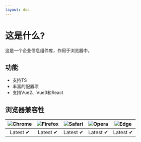 ```yaml
---
layout: doc
---
```


<el-backtop></el-backtop>

# 这是什么?

这是一个企业信息组件库，作用于浏览器中。

## 功能

- 支持TS
- 丰富的配置项
- 支持Vue2、Vue3和React

## 浏览器兼容性

| ![Chrome](https://raw.githubusercontent.com/alrra/browser-logos/main/src/chrome/chrome_48x48.png) | ![Firefox](https://raw.githubusercontent.com/alrra/browser-logos/main/src/firefox/firefox_48x48.png) | ![Safari](https://raw.githubusercontent.com/alrra/browser-logos/main/src/safari/safari_48x48.png) | ![Opera](https://raw.githubusercontent.com/alrra/browser-logos/main/src/opera/opera_48x48.png) | ![Edge](https://raw.githubusercontent.com/alrra/browser-logos/main/src/edge/edge_48x48.png) |
| :-: | :-: | :-: | :-: | :-: |
| Latest ✔ | Latest ✔ | Latest ✔ | Latest ✔ | Latest ✔ |
